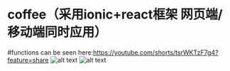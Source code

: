 # coffee（采用ionic+react框架 网页端/移动端同时应用）

#functions can be seen here:https://youtube.com/shorts/tsrWKTzF7g4?feature=share
![alt text](https://i.328888.xyz/2023/04/03/ibbN3b.png)
![alt text](https://i.328888.xyz/2023/04/03/ibbEUU.png)
